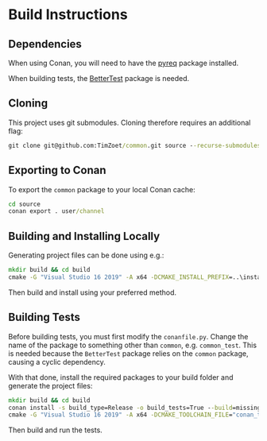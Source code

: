# Build Instructions

## Dependencies

When using Conan, you will need to have the [pyreq](https://github.com/TimZoet/pyreq) package installed.

When building tests, the [BetterTest](https://github.com/TimZoet/BetterTest) package is needed.

## Cloning

This project uses git submodules. Cloning therefore requires an additional flag:

```cmd
git clone git@github.com:TimZoet/common.git source --recurse-submodules
```

## Exporting to Conan

To export the `common` package to your local Conan cache:

```cmd
cd source
conan export . user/channel
```

## Building and Installing Locally

Generating project files can be done using e.g.:

```cmd
mkdir build && cd build
cmake -G "Visual Studio 16 2019" -A x64 -DCMAKE_INSTALL_PREFIX=..\install ..\source
```

Then build and install using your preferred method.

## Building Tests

Before building tests, you must first modify the `conanfile.py`. Change the name of the package to something other than
`common`, e.g. `common_test`. This is needed because the `BetterTest` package relies on the `common` package, causing a cyclic dependency.

With that done, install the required packages to your build folder and generate the project files:

```cmd
mkdir build && cd build
conan install -s build_type=Release -o build_tests=True --build=missing ..\source
cmake -G "Visual Studio 16 2019" -A x64 -DCMAKE_TOOLCHAIN_FILE="conan_toolchain.cmake" ..\source
```

Then build and run the tests.
